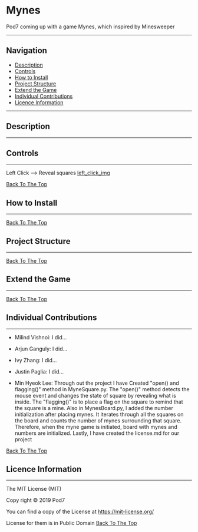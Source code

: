 # Mynes
Pod7 coming up with a game Mynes, which inspired by Minesweeper 

---

## Navigation
- [Description](#description)
- [Controls](#controls)
- [How to Install](#how-to-install)
- [Project Structure](#structure)
- [Extend the Game](#extend-the-game)
- [Individual Contributions](#individual-contributions)
- [Licence Information](#licence-information)
---
## <a name="description"></a>Description
---

## <a name="controls"></a>Controls
---
Left Click --> Reveal squares
[left_click_img](#/Pod7/left_click.png)


[Back To The Top](#Mynes)
## <a name="how-to-install"></a> How to Install
---

[Back To The Top](#Mynes)
## <a name="structure"></a> Project Structure
---

[Back To The Top](#Mynes)
## <a name="extend-the-game"></a>Extend the Game
---

[Back To The Top](#Mynes)
## <a name="individual-contributions"></a>Individual Contributions
---
* Milind Vishnoi: 
I did...

* Arjun Ganguly: 
I did...

* Ivy Zhang: 
I did...

* Justin Paglia: 
I did...

* Min Hyeok Lee: 
Through out the project I have Created "open() and flagging()" method in MyneSquare.py. The "open()" method detects the mouse event and changes the state of square by revealing what is inside. The "flagging()" is to place a flag on the square to remind that the square is a mine. Also in MynesBoard.py, I added the number initialization after placing mynes. It iterates through all the squares on the board and counts the number of mynes surrounding that square. Therefore, when the myne game is initiated, board with mynes and numbers are initialized. Lastly, I have created the license.md for our project


[Back To The Top](#Mynes)
## <a name="licence-information"></a>Licence Information
---
The MIT License (MIT)

Copy right © 2019 Pod7

You can find a copy of the License at https://mit-license.org/

License for them is in Public Domain
[Back To The Top](#Mynes)

